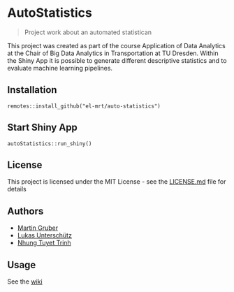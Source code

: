 # AutoStatistics
> Project work about an automated statistican

This project was created as part of the course Application of Data Analytics at the Chair of Big Data Analytics in Transportation at TU Dresden. Within the Shiny App it is possible to generate different descriptive statistics and to evaluate machine learning pipelines.

## Installation
```{r install, eval = FALSE}
remotes::install_github("el-mrt/auto-statistics")
```

## Start Shiny App
```{r start_app, eval = FALSE}
autoStatistics::run_shiny()
```
## License
This project is licensed under the MIT License - see the [LICENSE.md](https://github.com/el-mrt/auto-statistics/blob/main/LICENSE) file for details

## Authors
- [Martin Gruber](https://github.com/el-mrt)
- [Lukas Unterschütz](https://github.com/duesser-baest)
- [Nhung Tuyet Trinh](https://github.com/Nhungi)

## Usage
See the [wiki](https://github.com/el-mrt/auto-statistics/wiki/Usage)
